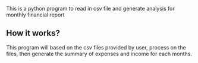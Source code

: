This is a python program to read in csv file and generate analysis for monthly financial report

## How it works?
This program will based on the csv files provided by user, process on the files, then generate the summary of expenses and income for each months.